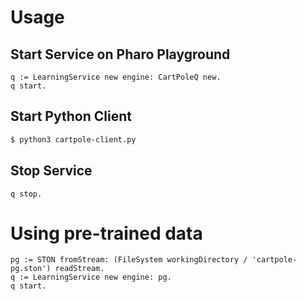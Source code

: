# Usage
## Start Service on Pharo Playground
```smalltalk
q := LearningService new engine: CartPoleQ new.
q start.
```

## Start Python Client
```bash
$ python3 cartpole-client.py
```

## Stop Service
```smalltalk
q stop.
```

# Using pre-trained data
```smalltalk
pg := STON fromStream: (FileSystem workingDirectory / 'cartpole-pg.ston') readStream.
q := LearningService new engine: pg.
q start.
```
